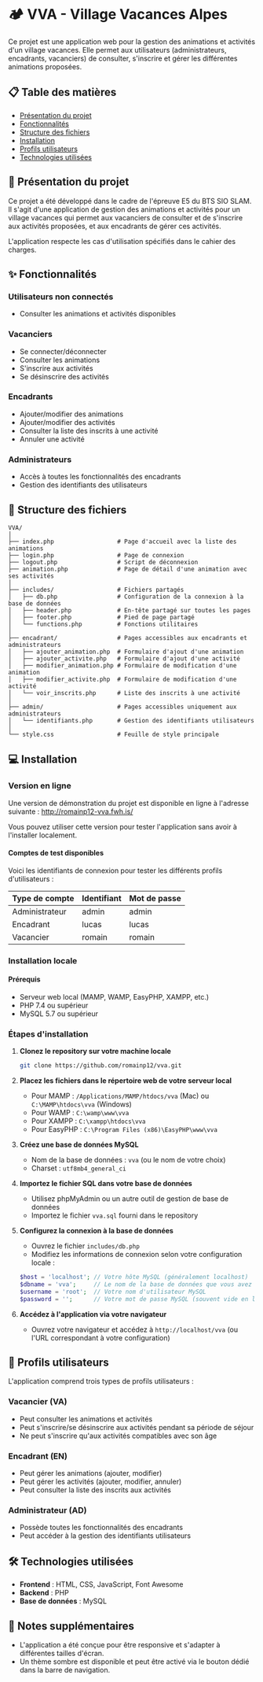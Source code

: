 # 🏕️ VVA - Village Vacances Alpes

Ce projet est une application web pour la gestion des animations et activités d'un village vacances. Elle permet aux utilisateurs (administrateurs, encadrants, vacanciers) de consulter, s'inscrire et gérer les différentes animations proposées.

## 📋 Table des matières

- [Présentation du projet](#-présentation-du-projet)
- [Fonctionnalités](#-fonctionnalités)
- [Structure des fichiers](#-structure-des-fichiers)
- [Installation](#-installation)
- [Profils utilisateurs](#-profils-utilisateurs)
- [Technologies utilisées](#️-technologies-utilisées)

## 🎯 Présentation du projet

Ce projet a été développé dans le cadre de l'épreuve E5 du BTS SIO SLAM. Il s'agit d'une application de gestion des animations et activités pour un village vacances qui permet aux vacanciers de consulter et de s'inscrire aux activités proposées, et aux encadrants de gérer ces activités.

L'application respecte les cas d'utilisation spécifiés dans le cahier des charges.

## ✨ Fonctionnalités

### Utilisateurs non connectés
- Consulter les animations et activités disponibles

### Vacanciers
- Se connecter/déconnecter
- Consulter les animations
- S'inscrire aux activités
- Se désinscrire des activités

### Encadrants
- Ajouter/modifier des animations
- Ajouter/modifier des activités
- Consulter la liste des inscrits à une activité
- Annuler une activité

### Administrateurs
- Accès à toutes les fonctionnalités des encadrants
- Gestion des identifiants des utilisateurs

## 📂 Structure des fichiers

```
VVA/
│
├── index.php                  # Page d'accueil avec la liste des animations
├── login.php                  # Page de connexion
├── logout.php                 # Script de déconnexion
├── animation.php              # Page de détail d'une animation avec ses activités
│
├── includes/                  # Fichiers partagés
│   ├── db.php                 # Configuration de la connexion à la base de données
│   ├── header.php             # En-tête partagé sur toutes les pages
│   ├── footer.php             # Pied de page partagé
│   └── functions.php          # Fonctions utilitaires
│
├── encadrant/                 # Pages accessibles aux encadrants et administrateurs
│   ├── ajouter_animation.php  # Formulaire d'ajout d'une animation
│   ├── ajouter_activite.php   # Formulaire d'ajout d'une activité
│   ├── modifier_animation.php # Formulaire de modification d'une animation
│   ├── modifier_activite.php  # Formulaire de modification d'une activité
│   └── voir_inscrits.php      # Liste des inscrits à une activité
│
├── admin/                     # Pages accessibles uniquement aux administrateurs
│   └── identifiants.php       # Gestion des identifiants utilisateurs
│
└── style.css                  # Feuille de style principale
```

## 💻 Installation

### Version en ligne

Une version de démonstration du projet est disponible en ligne à l'adresse suivante :
http://romainp12-vva.fwh.is/

Vous pouvez utiliser cette version pour tester l'application sans avoir à l'installer localement.

#### Comptes de test disponibles

Voici les identifiants de connexion pour tester les différents profils d'utilisateurs :

| Type de compte | Identifiant | Mot de passe |
|----------------|-------------|--------------|
| Administrateur | admin       | admin        |
| Encadrant      | lucas       | lucas        |
| Vacancier      | romain      | romain       |

### Installation locale

#### Prérequis
- Serveur web local (MAMP, WAMP, EasyPHP, XAMPP, etc.)
- PHP 7.4 ou supérieur
- MySQL 5.7 ou supérieur

### Étapes d'installation

1. **Clonez le repository sur votre machine locale**
   ```bash
   git clone https://github.com/romainp12/vva.git
   ```

2. **Placez les fichiers dans le répertoire web de votre serveur local**
   - Pour MAMP : `/Applications/MAMP/htdocs/vva` (Mac) ou `C:\MAMP\htdocs\vva` (Windows)
   - Pour WAMP : `C:\wamp\www\vva`
   - Pour XAMPP : `C:\xampp\htdocs\vva`
   - Pour EasyPHP : `C:\Program Files (x86)\EasyPHP\www\vva`

3. **Créez une base de données MySQL**
   - Nom de la base de données : `vva` (ou le nom de votre choix)
   - Charset : `utf8mb4_general_ci`

4. **Importez le fichier SQL dans votre base de données**
   - Utilisez phpMyAdmin ou un autre outil de gestion de base de données
   - Importez le fichier `vva.sql` fourni dans le repository

5. **Configurez la connexion à la base de données**
   - Ouvrez le fichier `includes/db.php`
   - Modifiez les informations de connexion selon votre configuration locale :
   ```php
   $host = 'localhost'; // Votre hôte MySQL (généralement localhost)
   $dbname = 'vva';     // Le nom de la base de données que vous avez créée
   $username = 'root';  // Votre nom d'utilisateur MySQL
   $password = '';      // Votre mot de passe MySQL (souvent vide en local)
   ```

6. **Accédez à l'application via votre navigateur**
   - Ouvrez votre navigateur et accédez à `http://localhost/vva` (ou l'URL correspondant à votre configuration)

## 👥 Profils utilisateurs

L'application comprend trois types de profils utilisateurs :

### Vacancier (VA)
- Peut consulter les animations et activités
- Peut s'inscrire/se désinscrire aux activités pendant sa période de séjour
- Ne peut s'inscrire qu'aux activités compatibles avec son âge

### Encadrant (EN)
- Peut gérer les animations (ajouter, modifier)
- Peut gérer les activités (ajouter, modifier, annuler)
- Peut consulter la liste des inscrits aux activités

### Administrateur (AD)
- Possède toutes les fonctionnalités des encadrants
- Peut accéder à la gestion des identifiants utilisateurs

## 🛠️ Technologies utilisées

- **Frontend** : HTML, CSS, JavaScript, Font Awesome
- **Backend** : PHP
- **Base de données** : MySQL

## 📝 Notes supplémentaires

- L'application a été conçue pour être responsive et s'adapter à différentes tailles d'écran.
- Un thème sombre est disponible et peut être activé via le bouton dédié dans la barre de navigation.
